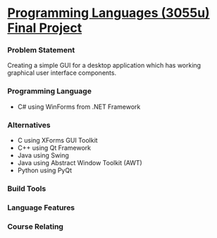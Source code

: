 # <b><u>Programming Languages (3055u) Final Project</u></b>

<h3><b>Problem Statement</b></h3>

Creating a simple GUI for a desktop application which has working graphical user interface components.

<h3><b>Programming Language</b></h3>
<ul><li>C# using WinForms from .NET Framework</li></ul>

<h3><b>Alternatives</b></h3>
<ul><li>C using XForms GUI Toolkit</li>
    <li>C++ using Qt Framework</li>
    <li> Java using Swing</li>
    <li>Java using Abstract Window Toolkit (AWT)</li>
    <li>Python using PyQt</li></ul>

<h3><b>Build Tools</b></h3>

<h3><b>Language Features</b></h3>

<h3><b>Course Relating</b></h3>

